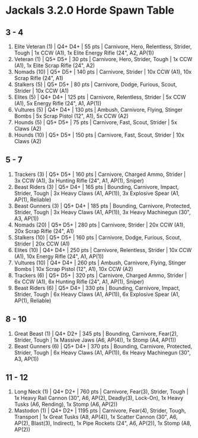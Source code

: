 # Jackals 3.2.0 Horde Spawn Table

## 3 - 4

1. Elite Veteran (1) | Q4+ D4+ | 55 pts | Carnivore, Hero, Relentless, Strider, Tough | 1x CCW (A1), 1x Elite Energy Rifle (24", A2, AP(1))
1. Veteran (1) | Q5+ D5+ | 30 pts | Carnivore, Hero, Strider, Tough | 1x CCW (A1), 1x Elite Scrap Rifle (24", A2)
1. Nomads (10) | Q5+ D5+ | 140 pts | Carnivore, Strider | 10x CCW (A1), 10x Scrap Rifle (24", A1)
1. Stalkers (5) | Q5+ D5+ | 80 pts | Carnivore, Dodge, Furious, Scout, Strider | 10x CCW (A1)
1. Elites (5) | Q4+ D4+ | 125 pts | Carnivore, Relentless, Strider | 5x CCW (A1), 5x Energy Rifle (24", A1, AP(1))
1. Vultures (5) | Q4+ D4+ | 130 pts | Ambush, Carnivore, Flying, Stinger Bombs | 5x Scrap Pistol (12", A1), 5x CCW (A2)
1. Hounds (5) | Q5+ D5+ | 75 pts | Carnivore, Fast, Scout, Strider | 5x Claws (A2)
1. Hounds (10) | Q5+ D5+ | 150 pts | Carnivore, Fast, Scout, Strider | 10x Claws (A2)

## 5 - 7

1. Trackers (3) | Q5+ D5+ | 160 pts | Carnivore, Charged Ammo, Strider | 3x CCW (A1), 3x Hunting Rifle (24", A1, AP(1), Sniper)
1. Beast Riders (3) | Q5+ D4+ | 165 pts | Bounding, Carnivore, Impact, Strider, Tough | 3x Heavy Claws (A1, AP(1)), 3x Explosive Spear (A1, AP(1), Reliable)
1. Beast Gunners (3) | Q5+ D4+ | 185 pts | Bounding, Carnivore, Protected, Strider, Tough | 3x Heavy Claws (A1, AP(1)), 3x Heavy Machinegun (30", A3, AP(1))
1. Nomads (20) | Q5+ D5+ | 280 pts | Carnivore, Strider | 20x CCW (A1), 20x Scrap Rifle (24", A1)
1. Stalkers (10) | Q5+ D5+ | 160 pts | Carnivore, Dodge, Furious, Scout, Strider | 20x CCW (A1)
1. Elites (10) | Q4+ D4+ | 250 pts | Carnivore, Relentless, Strider | 10x CCW (A1), 10x Energy Rifle (24", A1, AP(1))
1. Vultures (10) | Q4+ D4+ | 260 pts | Ambush, Carnivore, Flying, Stinger Bombs | 10x Scrap Pistol (12", A1), 10x CCW (A2)
1. Trackers (6) | Q5+ D5+ | 320 pts | Carnivore, Charged Ammo, Strider | 6x CCW (A1), 6x Hunting Rifle (24", A1, AP(1), Sniper)
1. Beast Riders (6) | Q5+ D4+ | 330 pts | Bounding, Carnivore, Impact, Strider, Tough | 6x Heavy Claws (A1, AP(1)), 6x Explosive Spear (A1, AP(1), Reliable)

## 8 - 10

1. Great Beast (1) | Q4+ D2+ | 345 pts | Bounding, Carnivore, Fear(2), Strider, Tough | 1x Massive Jaws (A6, AP(4)), 1x Stomp (A4, AP(1))
1. Beast Gunners (6) | Q5+ D4+ | 370 pts | Bounding, Carnivore, Protected, Strider, Tough | 6x Heavy Claws (A1, AP(1)), 6x Heavy Machinegun (30", A3, AP(1))

## 11 - 12

1. Long Neck (1) | Q4+ D2+ | 760 pts | Carnivore, Fear(3), Strider, Tough | 1x Heavy Rail Cannon (30", A6, AP(2), Deadly(3), Lock-On), 1x Heavy Tusks (A6, Rending), 1x Stomp (A6, AP(2))
1. Mastodon (1) | Q4+ D2+ | 1195 pts | Carnivore, Fear(4), Strider, Tough, Transport | 1x Great Tusks (A8, AP(4)), 1x Scatter Cannon (30", A6, AP(2), Blast(3), Indirect), 1x Pipe Rockets (24", A6, AP(2)), 1x Stomp (A8, AP(2))